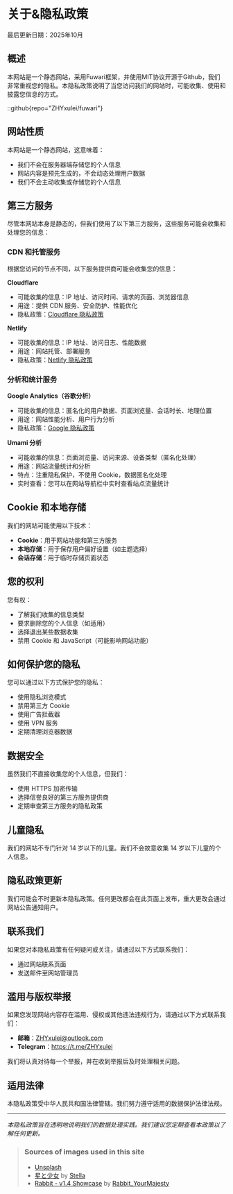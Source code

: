 # 关于&隐私政策

最后更新日期：2025年10月

## 概述

本网站是一个静态网站，采用Fuwari框架，并使用MIT协议开源于Github，我们非常重视您的隐私。本隐私政策说明了当您访问我们的网站时，可能收集、使用和披露您信息的方式。

::github{repo="ZHYxulei/fuwari"}

## 网站性质

本网站是一个静态网站，这意味着：
- 我们不会在服务器端存储您的个人信息
- 网站内容是预先生成的，不会动态处理用户数据
- 我们不会主动收集或存储您的个人信息

## 第三方服务

尽管本网站本身是静态的，但我们使用了以下第三方服务，这些服务可能会收集和处理您的信息：

### CDN 和托管服务

根据您访问的节点不同，以下服务提供商可能会收集您的信息：

**Cloudflare**
- 可能收集的信息：IP 地址、访问时间、请求的页面、浏览器信息
- 用途：提供 CDN 服务、安全防护、性能优化
- 隐私政策：[Cloudflare 隐私政策](https://www.cloudflare.com/privacypolicy/)

**Netlify**
- 可能收集的信息：IP 地址、访问日志、性能数据
- 用途：网站托管、部署服务
- 隐私政策：[Netlify 隐私政策](https://www.netlify.com/privacy/)

### 分析和统计服务

**Google Analytics（谷歌分析）**
- 可能收集的信息：匿名化的用户数据、页面浏览量、会话时长、地理位置
- 用途：网站性能分析、用户行为分析
- 隐私政策：[Google 隐私政策](https://policies.google.com/privacy)

**Umami 分析**
- 可能收集的信息：页面浏览量、访问来源、设备类型（匿名化处理）
- 用途：网站流量统计和分析
- 特点：注重隐私保护，不使用 Cookie，数据匿名化处理
- 实时查看：您可以在网站导航栏中实时查看站点流量统计

## Cookie 和本地存储

我们的网站可能使用以下技术：
- **Cookie**：用于网站功能和第三方服务
- **本地存储**：用于保存用户偏好设置（如主题选择）
- **会话存储**：用于临时存储页面状态

## 您的权利

您有权：
- 了解我们收集的信息类型
- 要求删除您的个人信息（如适用）
- 选择退出某些数据收集
- 禁用 Cookie 和 JavaScript（可能影响网站功能）

## 如何保护您的隐私

您可以通过以下方式保护您的隐私：
- 使用隐私浏览模式
- 禁用第三方 Cookie
- 使用广告拦截器
- 使用 VPN 服务
- 定期清理浏览器数据

## 数据安全

虽然我们不直接收集您的个人信息，但我们：
- 使用 HTTPS 加密传输
- 选择信誉良好的第三方服务提供商
- 定期审查第三方服务的隐私政策

## 儿童隐私

我们的网站不专门针对 14 岁以下的儿童。我们不会故意收集 14 岁以下儿童的个人信息。

## 隐私政策更新

我们可能会不时更新本隐私政策。任何更改都会在此页面上发布，重大更改会通过网站公告通知用户。

## 联系我们

如果您对本隐私政策有任何疑问或关注，请通过以下方式联系我们：
- 通过网站联系页面
- 发送邮件至网站管理员

## 滥用与版权举报

如果您发现网站内容存在滥用、侵权或其他违法违规行为，请通过以下方式联系我们：
- **邮箱**：ZHYxulei@outlook.com
- **Telegram**：https://t.me/ZHYxulei

我们将认真对待每一个举报，并在收到举报后及时处理相关问题。

## 适用法律

本隐私政策受中华人民共和国法律管辖。我们努力遵守适用的数据保护法律法规。

---

*本隐私政策旨在透明地说明我们的数据处理实践。我们建议您定期查看本政策以了解任何更新。*

> ### Sources of images used in this site
> - [Unsplash](https://unsplash.com/)
> - [星と少女](https://www.pixiv.net/artworks/108916539) by [Stella](https://www.pixiv.net/users/93273965)
> - [Rabbit - v1.4 Showcase](https://civitai.com/posts/586908) by [Rabbit_YourMajesty](https://civitai.com/user/Rabbit_YourMajesty)